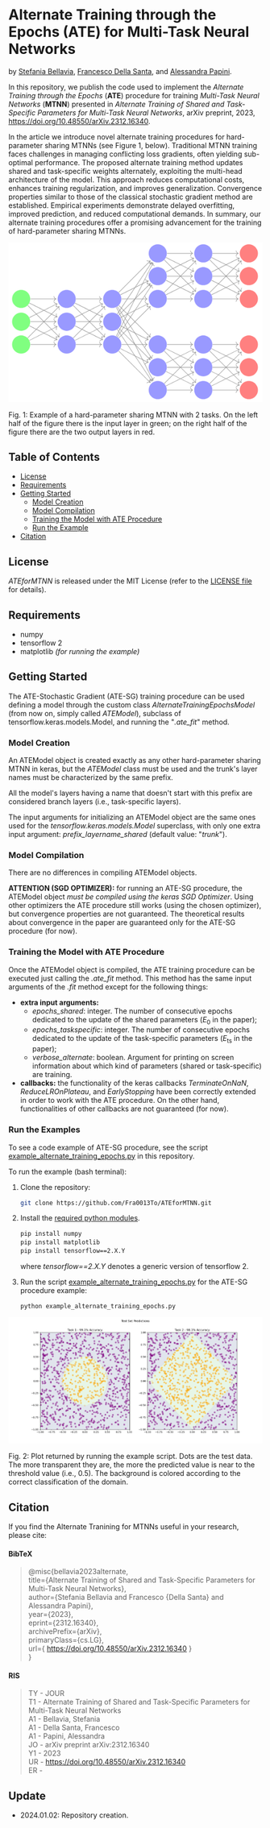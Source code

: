 # Alternate Training through the Epochs (ATE) for Multi-Task Neural Networks

by [Stefania Bellavia](https://www.researchgate.net/profile/Stefania-Bellavia), 
[Francesco Della Santa](https://www.researchgate.net/profile/Francesco-Della-Santa), and 
[Alessandra Papini](https://www.researchgate.net/profile/Alessandra-Papini-2).

In this repository, we publish the code used to implement the _Alternate Training through the Epochs_ 
(**ATE**) procedure for training _Multi-Task Neural Networks_ (**MTNN**) presented in 
_Alternate Training of Shared and Task-Specific Parameters for Multi-Task Neural Networks_, 
arXiv preprint, 2023, https://doi.org/10.48550/arXiv.2312.16340.

In the article we introduce novel alternate training procedures for hard-parameter sharing MTNNs (see Figure 1, 
below). Traditional MTNN training faces challenges in managing conflicting loss gradients, often yielding sub-optimal 
performance. The proposed alternate training method updates shared and task-specific weights alternately, exploiting 
the multi-head architecture of the model. 
This approach reduces computational costs, enhances training regularization, and improves generalization. 
Convergence properties similar to those of the classical stochastic gradient method are established. 
Empirical experiments demonstrate delayed overfitting, improved prediction, and reduced computational demands. 
In summary, our alternate training procedures offer a promising advancement for the training of hard-parameter 
sharing MTNNs.

![Hard-parameter sharing MTNN](https://raw.githubusercontent.com/Fra0013To/ATEforMTNN/main/NNmultitaskGeneral_ex.png)

Fig. 1: Example of a hard-parameter sharing MTNN with 2 tasks. On the left half of the figure 
there is the input layer in green; on the right half of the figure there are the two output layers in red.

## Table of Contents
- [License](https://github.com/Fra0013To/ATEforMTNN/blob/main/README.md#license)
- [Requirements](https://github.com/Fra0013To/ATEforMTNN/blob/main/README.md#requirements)
- [Getting Started](https://github.com/Fra0013To/ATEforMTNN/blob/main/README.md#getting-started)
    - [Model Creation](https://github.com/Fra0013To/ATEforMTNN/blob/main/README.md#model-creation)
    - [Model Compilation](https://github.com/Fra0013To/ATEforMTNN/blob/main/README.md#model-compilation)
    - [Training the Model with ATE Procedure](https://github.com/Fra0013To/ATEforMTNN/blob/main/README.md#training-the-model-with-ate-procedure)
    - [Run the Example](https://github.com/Fra0013To/ATEforMTNN/blob/main/README.md#run-the-examples)
- [Citation](https://github.com/Fra0013To/ATEforMTNN/blob/main/README.md#citation)

## License
_ATEforMTNN_ is released under the MIT License (refer to 
the [LICENSE file](https://github.com/Fra0013To/ATEforMTNN/blob/main/LICENSE) for details).

## Requirements
- numpy
- tensorflow 2
- matplotlib _(for running the example)_

## Getting Started
The ATE-Stochastic Gradient (ATE-SG) training procedure can be used defining a model through the custom class 
_AlternateTrainingEpochsModel_ (from now on, simply called _ATEModel_), subclass of tensorflow.keras.models.Model, and 
running the "_.ate_fit_" method.

### Model Creation

An ATEModel object is created exactly as any other hard-parameter sharing MTNN in keras, but the _ATEModel_ class must 
be used and the trunk's layer names must be characterized by the same prefix. 

All the model's layers having a name that 
doesn't start with this prefix are considered branch layers (i.e., task-specific layers). 

The input arguments for initializing an ATEModel object are the same ones used for the
_tensorflow.keras.models.Model_ superclass, with only one extra input argument:
_prefix_layername_shared_ (default value: "_trunk_").

### Model Compilation

There are no differences in compiling ATEModel objects.

**ATTENTION (SGD OPTIMIZER):** for running an ATE-SG procedure, the ATEModel object _must be compiled using the keras SGD Optimizer_. 
Using other optimizers the ATE procedure still works (using the chosen optimizer), 
but convergence properties are not guaranteed. 
The theoretical results about convergence in the paper are guaranteed only for the ATE-SG procedure (for now).


### Training the Model with ATE Procedure
Once the ATEModel object is compiled, the ATE training procedure can be executed just calling the _.ate_fit_ method.
This method has the same input arguments of the _.fit_ method except for the following things:
- **extra input arguments:** 
    * _epochs_shared_: integer. The number of consecutive epochs dedicated to the update of the shared parameters ($E_0$ in the paper);
    * _epochs_taskspecific_: integer. The number of consecutive epochs dedicated to the update of the task-specific parameters ($E_{\mathrm{ts}}$ in the paper);
    * _verbose_alternate_: boolean. Argument for printing on screen information about which kind of parameters (shared or task-specific) are training.
- **callbacks:** the functionality of the keras callbacks _TerminateOnNaN_, _ReduceLROnPlateau_, and _EarlyStopping_ have been correctly extended in order to work with the ATE procedure. On the other hand, functionalities of other callbacks are not guaranteed (for now). 


### Run the Examples
To see a code example of ATE-SG procedure, see the script 
[example_alternate_training_epochs.py](https://github.com/Fra0013To/ATEforMTNN/blob/main/example_alternate_training_epochs.py)
in this repository.

To run the example (bash terminal):
1. Clone the repository:
    ```bash 
    git clone https://github.com/Fra0013To/ATEforMTNN.git
    ```
2. Install the [required python modules](https://github.com/Fra0013To/ATEforMTNN/blob/main/README.md#requirements).
    ```bash
    pip install numpy
    pip install matplotlib
    pip install tensorflow==2.X.Y
    ```
   
    where _tensorflow==2.X.Y_ denotes a generic version of tensorflow 2.
    
3. Run the script [example_alternate_training_epochs.py](https://github.com/Fra0013To/ATEforMTNN/blob/main/example_alternate_training_epochs.py)
for the ATE-SG procedure example:
    ```bash
    python example_alternate_training_epochs.py
    ```

![Output Plot](https://raw.githubusercontent.com/Fra0013To/ATEforMTNN/main/exampleATE_testset.png)

Fig. 2: Plot returned by running the example script. Dots are the test data. The more transparent they are, 
the more the predicted value is near to the threshold value (i.e., 0.5). The background is colored according to the
correct classification of the domain.


## Citation
If you find the Alternate Tranining for MTNNs useful in your research, please cite:
#### BibTeX
> @misc{bellavia2023alternate,  
> title={Alternate Training of Shared and Task-Specific Parameters for Multi-Task Neural Networks},   
> author={Stefania Bellavia and Francesco {Della Santa} and Alessandra Papini},  
> year={2023},  
> eprint={2312.16340},  
> archivePrefix={arXiv},  
> primaryClass={cs.LG},  
> url={ https://doi.org/10.48550/arXiv.2312.16340 }  
> }
#### RIS
> TY  - JOUR  
> T1  - Alternate Training of Shared and Task-Specific Parameters for Multi-Task Neural Networks  
> A1  - Bellavia, Stefania  
> A1  - Della Santa, Francesco  
> A1  - Papini, Alessandra  
> JO  - arXiv preprint arXiv:2312.16340  
> Y1  - 2023  
> UR  - https://doi.org/10.48550/arXiv.2312.16340  
> ER  - 

## Update
- 2024.01.02: Repository creation.
